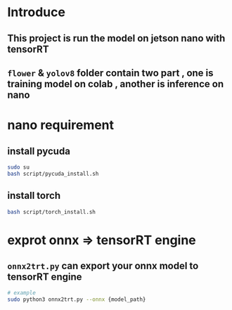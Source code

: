 # Introduce
## This project is run the model on jetson nano with tensorRT
## ```flower``` & ```yolov8``` folder contain two part , one is training model on colab , another is inference on nano

# nano requirement

## install pycuda
```bash
sudo su
bash script/pycuda_install.sh
```

## install torch 
```bash
bash script/torch_install.sh
```

# exprot onnx => tensorRT engine

## ```onnx2trt.py``` can export your onnx model to tensorRT engine
```bash
# example
sudo python3 onnx2trt.py --onnx {model_path}
```
